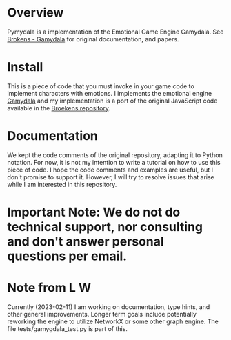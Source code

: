 # Overview

Pymydala is a implementation of the Emotional Game Engine Gamydala. See [Brokens - Gamydala](http://www.joostbroekens.com/gamygdala) for original documentation, and papers.

# Install
This is a piece of code that you must invoke in your game code to implement characters with emotions. I implements the emotional engine [Gamydala](http://www.joostbroekens.com/gamygdala) and my implementation is a port of the original JavaScript code available in the [Broekens repository](https://github.com/broekens/gamygdala).

# Documentation
We kept the code comments of the original repository, adapting it to Python notation. For now, it is not my intention to write a tutorial on how to use this piece of code. I hope the code comments and examples are useful, but I don't promise to support it. However, I will try to resolve issues that arise while I am interested in this repository.

# Important Note: We do not do technical support, nor consulting and don't answer personal questions per email.

# Note from L W 

Currently (2023-02-11) I am working on documentation, type hints, and other general improvements. Longer term goals include potentially reworking the engine to utilize NetworkX or some other graph engine. The file tests/gamygdala_test.py is part of this.